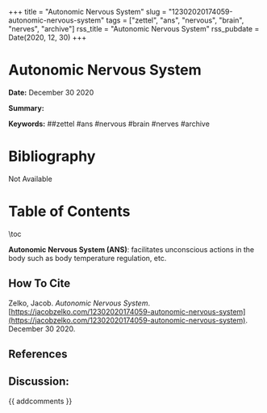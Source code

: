 +++
title = "Autonomic Nervous System"
slug = "12302020174059-autonomic-nervous-system"
tags = ["zettel", "ans", "nervous", "brain", "nerves", "archive"]
rss_title = "Autonomic Nervous System"
rss_pubdate = Date(2020, 12, 30)
+++



Autonomic Nervous System
=========

**Date:** December 30 2020

**Summary:** 

**Keywords:** ##zettel #ans #nervous #brain #nerves #archive

Bibliography
==========

Not Available

Table of Contents
=========

\toc

**Autonomic Nervous System (ANS)**: facilitates unconscious actions in the body such as body temperature regulation, etc.
## How To Cite

 Zelko, Jacob. _Autonomic Nervous System_. [https://jacobzelko.com/12302020174059-autonomic-nervous-system](https://jacobzelko.com/12302020174059-autonomic-nervous-system). December 30 2020.
## References
## Discussion: 

{{ addcomments }}
